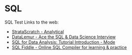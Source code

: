 # SQL
SQL Test
Links to the web:
 - [StrataScratch - Analytical](https://platform.stratascratch.com/)
 - [DataLemur - Ace the SQL & Data Science Interview](https://datalemur.com/)
 - [SQL for Data Analysis: Tutorial Introduction - Mode](https://mode.com/sql-tutorial/introduction-to-sql)
 - [SQL Fiddle - Online SQL Compiler for learning & practice](https://sqlfiddle.com/)

